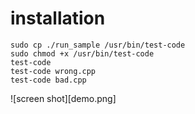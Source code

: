 # installation
```bash=
sudo cp ./run_sample /usr/bin/test-code
sudo chmod +x /usr/bin/test-code
test-code
test-code wrong.cpp
test-code bad.cpp
```

![screen shot][demo.png]